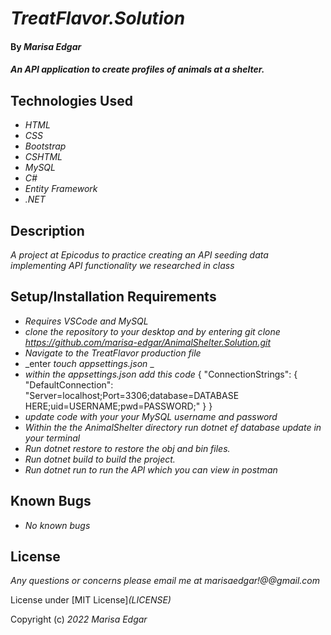 # _TreatFlavor.Solution_

#### By _**Marisa Edgar**_

#### _An API application to create profiles of animals at a shelter._

## Technologies Used

* _HTML_
* _CSS_
* _Bootstrap_
* _CSHTML_
* _MySQL_
* _C#_
* _Entity Framework_
* _.NET_

## Description


_A project at Epicodus to practice creating an API seeding data implementing API functionality we researched in class_


## Setup/Installation Requirements

* _Requires VSCode and MySQL_
* _clone the repository to your desktop and by entering *git clone https://github.com/marisa-edgar/AnimalShelter.Solution.git*_
* _Navigate to the TreatFlavor production file_
* _enter *touch appsettings.json* _
* _within the appsettings.json add this code_
{
  "ConnectionStrings": {
      "DefaultConnection": "Server=localhost;Port=3306;database=DATABASE HERE;uid=USERNAME;pwd=PASSWORD;"
  }
}
* _update code with your your MySQL username and password_
* _Within the the AnimalShelter directory run *dotnet ef database update* in your terminal_ 
* _Run *dotnet restore* to restore the obj and bin files._
* _Run *dotnet build* to build the project._
* _Run *dotnet run* to run the API which you can view in postman_


## Known Bugs

* _No known bugs_

## License

_Any questions or concerns please email me at marisaedgar!@@gmail.com_

License under [MIT License]_(LICENSE)_

Copyright (c) _2022_ _Marisa Edgar_